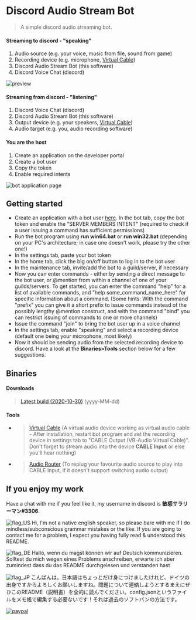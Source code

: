 # Discord Audio Stream Bot
>A simple discord audio streaming bot.


#### Streaming to discord - "speaking"
1. Audio source (e.g. your voice, music from file, sound from game)
2. Recording device (e.g. microphone, [Virtual Cable](https://www.vb-audio.com/Cable/index.htm))
3. Discord Audio Stream Bot (this software)
4. Discord Voice Chat (discord)

![preview](https://i.imgur.com/diLmICq.png)


#### Streaming from discord - "listening"
1. Discord Voice Chat (discord)
2. Discord Audio Stream Bot (this software)
3. Output device (e.g. your speakers, [Virtual Cable](https://www.vb-audio.com/Cable/index.htm))
4. Audio target (e.g. you, audio recording software)


#### You are the host
1. Create an application on the developer portal
2. Create a bot user
3. Copy the token
4. Enable required intents

![bot application page](https://i.imgur.com/QYbZLfn.png)


## Getting started
* Create an application with a bot user [here](https://discordapp.com/developers/applications). In the bot tab, copy the bot token and enable the "SERVER MEMBERS INTENT" (required to check if a user issuing a command has sufficient permissions)
* Run the bot program using **run win64.bat** or **run win32.bat** (depending on your PC's architecture; in case one doesn't work, please try the other one!)
* In the settings tab, paste your bot token
* In the home tab, click the big on/off button to log in to the bot user
* In the maintenance tab, invite/add the bot to a guild/server, if necessary
* Now you can enter commands - either by sending a direct message to the bot user, or @mention from within a channel of one of your guilds/servers. To get started, you can enter the command "help" for a list of available commands, and "help some_command_name_here" for specific information about a command. (Some hints: With the command "prefix" you can give it a short prefix to issue commands instead of the possibly lengthy @mention construct, and with the command "bind" you can restrict issuing of commands to one or more channels)
* Issue the command "join" to bring the bot user up in a voice channel
* In the settings tab, enable "speaking" and select a recording device (default one being your microphone, most likely)
* Now it should be sending audio from the selected recording device to discord. Have a look at the **Binaries>Tools** section below for a few suggestions.


## Binaries
#### Downloads
>[Latest build (2020-10-30)](https://drive.google.com/uc?export=download&id=0B6898q95NTM3eGxoSVljMlM3ekk) (yyyy-MM-dd)

#### Tools
* >[Virtual Cable](https://www.vb-audio.com/Cable/index.htm) (A virtual audio device working as virtual audio cable - After installation, restart bot program and set the recording device in settings tab to "CABLE Output (VB-Audio Virtual Cable)". Don't forget to stream audio into the device **CABLE Input** or else you'll hear nothing)
* >[Audio Router](https://github.com/audiorouterdev/audio-router) (To replug your favourite audio source to play into CABLE Input, if it doesn't support switching audio output)


## If you enjoy my work
Have a chat with me if you feel like it, my username in discord is **敏感サラリーマン#3306**.

![flag_US](https://i.imgur.com/ohuanEH.png) Hi, I'm not a native english speaker, so please bare with me if I do mindless/subconscious grammar mistakes or the like. If you are going to contact me for a problem, I expect you having fully read & understood this README.<p>
![flag_DE](https://i.imgur.com/ZwReBfl.png) Hallo, wenn du magst können wir auf Deutsch kommunizieren. Solltest du mich wegen eines Problems anschreiben, erwarte ich aber zumindest dass du das README durchgelesen und verstanden hast<p>
![flag_JP](https://i.imgur.com/hCrtRjG.png) こんばんは。日本語はちょっとだけ身につけましたけれど、ドイツの出身ですからよろしくお願いしますね。問題について連絡しようとするまえにぜひこのREADME（説明書）を全的に読んでください。config.jsonというファイルをメモ帳で編集する必要ないです！それは過去のソフトバンの方法です。<p>

[![paypal](https://www.paypalobjects.com/en_US/i/btn/btn_donateCC_LG.gif)](https://goo.gl/x3BXFW)
